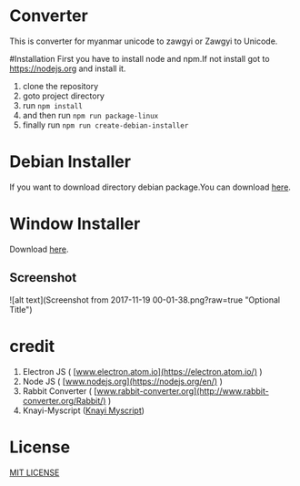 # Converter
This is converter for myanmar unicode to zawgyi or Zawgyi to Unicode.



#Installation
First you have to install node and npm.If not install got to https://nodejs.org and install it.

1. clone the repository
1. goto project directory
1. run `npm install`
1. and then run `npm run package-linux`
1. finally run `npm run create-debian-installer`


# Debian Installer
If you want to download directory debian package.You can download [here](http://larmaysee.com/converter/converter_1.1.1_amd64.deb).

# Window Installer 
Download [here](http://larmaysee.com/converter/converter.exe).

## Screenshot

![alt text](Screenshot from 2017-11-19 00-01-38.png?raw=true "Optional Title")

# credit
1. Electron JS ( [www.electron.atom.io](https://electron.atom.io/) )
2. Node JS ( [www.nodejs.org](https://nodejs.org/en/) )
3. Rabbit Converter ( [www.rabbit-converter.org](http://www.rabbit-converter.org/Rabbit/) )
4. Knayi-Myscript ([Knayi Myscript](https://www.npmjs.com/package/knayi-myscript))


# License
[MIT LICENSE](https://g.co/kgs/cvPzhD)

